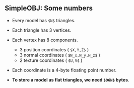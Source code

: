 ## SimpleOBJ: Some numbers

* Every model has `$N$` triangles.

* Each triangle has 3 vertices.

* Each vertex has 8 components.
  - 3 position coordinates ( `$X,Y,Z$` )
  - 3 normal coordinates ( `$N_x,N_y,N_z$` )
  - 2 texture coordinates ( `$U,V$` )

* Each coordinate is a 4-byte floating point number.

* **To store a model as flat triangles, we need `$96N$` bytes**.